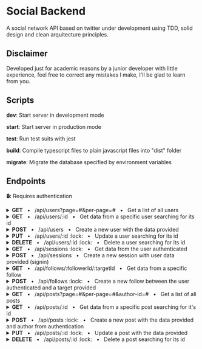 # Social Backend

A social network API based on twitter under development using TDD, solid design and clean arquitecture principles.

## Disclaimer

Developed just for academic reasons by a junior developer with little experience, feel free to correct any mistakes I make, I'll be glad to learn from you.

## Scripts

**dev**: Start server in development mode

**start**: Start server in production mode

**test**: Run test suits with jest

**build**: Compile typescript files to plain javascript files into "dist" folder

**migrate**: Migrate the database specified by environment variables

## Endpoints

**:lock::** Requires authentication

<details>
<summary><b>GET</b> &nbsp; • &nbsp; /api/users?page=#&per-page=# &nbsp; • &nbsp; Get a list of all users</summary>

### **Request**

```json
"query": {
    "page": "<number integer positive optional default=1>",
    "per-page": "<number integer positive max=30 optional default=10>"
}
```

### **Response**

**Code** : `200 OK`

```json
"header": {
    "x-total-count": "<number>",
    "x-total-pages": "<number>"
}

"body": [
    {
        "name": "<string>",
        "tag": "<string>",
        "createdAt": "<Date>",
        "updatedAt": "<Date>"
    }
]
```

</details>

<details>
<summary><b>GET</b> &nbsp; • &nbsp; /api/users/:id &nbsp; • &nbsp; Get data from a specific user searching for its id</summary>

### **Request**

```json
"params": {
    "id": "<string required>"
}
```

### **Response**

**Code** : `200 OK`

```json
"body": {
    "id": "<string",
    "name": "<string>",
    "tag": "<string>",
    "createdAt": "<Date>",
    "updatedAt": "<Date>"
}
```

</details>

<details>
<summary><b>POST</b> &nbsp; • &nbsp; /api/users &nbsp; • &nbsp; Create a new user with the data provided</summary>

### **Request**

```json
"body": {
    "email": "<string email max=50 required>",
    "name": "<string max=50 required>",
    "tag": "<string alphanum max=30 required>",
    "password": "<string min=8 max=30 required>"
}
```

### **Response**

**Code** : `201 CREATED`

```json
"body": {
    "id": "<string>",
    "email": "<string>",
    "name": "<string>",
    "tag": "<string>",
    "createdAt": "<Date>",
    "updatedAt": "<Date>"
}
```

</details>

<details>
<summary><b>PUT</b> &nbsp; • &nbsp; /api/users/:id :lock: &nbsp; • &nbsp; Update a user searching for its id</summary>

### **Request**

```json
"params": {
    "id": "<string required>"
},

"header": {
    "authorization": "<string bearer token required>"
},

"body": {
    "email": "<string email max=50 required>",
    "password": "<string min=8 max=30 required>"
}
```

### **Response**

**Code** : `200 OK`

```json
"body": {
    "id": "<string>",
    "email": "<string>",
    "name": "<string>",
    "tag": "<string>",
    "createdAt": "<Date>",
    "updatedAt": "<Date>"
}
```

</details>

<details>
<summary><b>DELETE</b> &nbsp; • &nbsp; /api/users/:id :lock: &nbsp; • &nbsp; Delete a user searching for its id</summary>

### **Request**

```json
"params": {
    "id": "<string required>"
},

"header": {
    "authorization": "<string bearer token required>"
},
```

### **Response**

**Code** : `200 OK`

```json

```

</details>

<details>
<summary><b>GET</b> &nbsp; • &nbsp; /api/sessions :lock: &nbsp; • &nbsp; Get data from the user authenticated</summary>

### **Request**

```json
"header": {
    "authorization": "<string bearer token required>"
},
```

### **Response**

**Code** : `200 OK`

```json
"body": {
    "id": "<string>",
    "email": "<string>",
    "name": "<string>",
    "tag": "<string>",
    "createdAt": "<Date>",
    "updatedAt": "<Date>"
}
```

</details>

<details>
<summary><b>POST</b> &nbsp; • &nbsp; /api/sessions &nbsp; • &nbsp; Create a new session with user data provided (signin)</summary>

### **Request**

```json
"body": {
    "email": "<string email max=50 required>",
    "password": "<string min=8 max=30 required>"
}
```

### **Response**

**Code** : `201 CREATED`

```json
"body": {
    "token": "<string>",
    "user": {
        "id": "<string>",
        "email": "<string>",
        "name": "<string>",
        "tag": "<string>",
        "createdAt": "<Date>",
        "updatedAt": "<Date>"
    }
}
```

</details>

<details>
<summary><b>GET</b> &nbsp; • &nbsp; /api/follows/:followerId/:targetId &nbsp; • &nbsp; Get data from a specific follow</summary>

### **Request**

```json
"params": {
    "followerId": "<string required>",
    "targetId": "<string required>"
},
```

### **Response**

**Code** : `200 OK`

```json
"body": {
    "id": "<string>",
    "follower": {
        "id": "<string>",
        "name": "<string>",
        "tag": "<string>",
        "createdAt": "<Date>",
        "updatedAt": "<Date>"
    },
    "target": {
        "id": "<string>",
        "name": "<string>",
        "tag": "<string>",
        "createdAt": "<Date>",
        "updatedAt": "<Date>"
    },
    "createdAt": "<Date>",
}
```

</details>

<details>
<summary><b>POST</b> &nbsp; • &nbsp; /api/follows :lock: &nbsp; • &nbsp; Create a new follow between the user authenticated and a target provided</summary>

### **Request**

```json
"header": {
    "authorization": "<string bearer token required>"
},

"body": {
    "targetId": "<string required>",
}
```

### **Response**

**Code** : `201 CREATED`

```json
"body": {
    "id": "<string>",
    "follower": {
        "id": "<string>",
        "name": "<string>",
        "tag": "<string>",
        "createdAt": "<Date>",
        "updatedAt": "<Date>"
    },
    "target": {
        "id": "<string>",
        "name": "<string>",
        "tag": "<string>",
        "createdAt": "<Date>",
        "updatedAt": "<Date>"
    },
    "createdAt": "<Date>",
}
```

</details>

<details>
<summary><b>GET</b> &nbsp; • &nbsp; /api/posts?page=#&per-page=#&author-id=# &nbsp; • &nbsp; Get a list of all posts</summary>

### **Request**

```json
"query": {
    "page": "<number integer positive optional default=1>",
    "per-page": "<number integer positive optional max=30 default=10>",
    "author-id": "<string optional>"
},
```

### **Response**

**Code** : `200 OK`

```json
"body": {
    "id": "<string>",
    "text": "<string>",
    "author": {
        "id": "<string>",
        "email": "<string>",
        "name": "<string>",
        "tag": "<string>",
        "createdAt": "<Date>",
        "updatedAt": "<Date>"
    },
    "createdAt": "<Date>"
}
```

</details>

<details>
<summary><b>GET</b> &nbsp; • &nbsp; /api/posts/:id &nbsp; • &nbsp; Get data from a specific post searching for it's id</summary>

### **Request**

```json
"params": {
    "id": "<string required>"
},
```

### **Response**

**Code** : `200 OK`

```json
"body": {
    "id": "<string>",
    "text": "<string>",
    "author": {
        "id": "<string>",
        "email": "<string>",
        "name": "<string>",
        "tag": "<string>",
        "createdAt": "<Date>",
        "updatedAt": "<Date>"
    },
    "createdAt": "<Date>",
    "updatedAt": "<Date>"
}
```

</details>

<details>
<summary><b>POST</b> &nbsp; • &nbsp; /api/posts :lock: &nbsp; • &nbsp; Create a new post with the data provided and author from authentication</summary>

### **Request**

```json
"header": {
    "authorization": "<string bearer token required>"
},

"body": {
    "text": "<string max=256 required>",
}
```

### **Response**

**Code** : `201 CREATED`

```json
"body": {
    "id": "<string>",
    "text": "<string>",
    "author": {
        "id": "<string>",
        "email": "<string>",
        "name": "<string>",
        "tag": "<string>",
        "createdAt": "<Date>",
        "updatedAt": "<Date>"
    },
    "createdAt": "<Date>",
    "updatedAt": "<Date>"
}
```

</details>

<details>
<summary><b>PUT</b> &nbsp; • &nbsp; /api/posts/:id :lock: &nbsp; • &nbsp; Update a post with the data provided</summary>

### **Request**

```json
"header": {
    "authorization": "<string bearer token required>"
},

"params": {
    "id": "<string required>"
}

"body": {
    "text": "<string max=256 required>",
}
```

### **Response**

**Code** : `201 CREATED`

```json
"body": {
    "id": "<string>",
    "text": "<string>",
    "author": {
        "id": "<string>",
        "email": "<string>",
        "name": "<string>",
        "tag": "<string>",
        "createdAt": "<Date>",
        "updatedAt": "<Date>"
    },
    "createdAt": "<Date>",
    "updatedAt": "<Date>"
}
```

</details>

<details>
<summary><b>DELETE</b> &nbsp; • &nbsp; /api/posts/:id :lock: &nbsp; • &nbsp; Delete a post searching for its id</summary>

### **Request**

```json
"params": {
    "id": "<string required>"
},

"header": {
    "authorization": "<string bearer token required>"
},
```

### **Response**

**Code** : `200 OK`

```json

```

</details>
